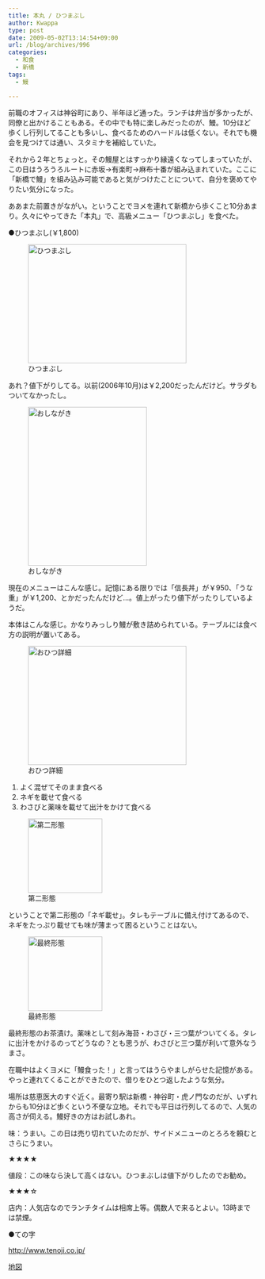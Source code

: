 ```yaml
---
title: 本丸 / ひつまぶし
author: Kwappa
type: post
date: 2009-05-02T13:14:54+09:00
url: /blog/archives/996
categories:
  - 和食
  - 新橋
tags:
  - 鰻

---
```

前職のオフィスは神谷町にあり、半年ほど通った。ランチは弁当が多かったが、同僚と出かけることもある。その中でも特に楽しみだったのが、鰻。10分ほど歩くし行列してることも多いし、食べるためのハードルは低くない。それでも機会を見つけては通い、スタミナを補給していた。
  
それから２年とちょっと。その鰻屋とはすっかり縁遠くなってしまっていたが、この日はうろうろルートに赤坂→有楽町→麻布十番が組み込まれていた。ここに「新橋で鰻」を組み込み可能であると気がつけたことについて、自分を褒めてやりたい気分になった。
  
ああまた前置きがながい。ということでヨメを連れて新橋から歩くこと10分あまり。久々にやってきた「本丸」で、高級メニュー「ひつまぶし」を食べた。
  
●ひつまぶし(￥1,800)
  
<figure id="attachment_997" aria-describedby="caption-attachment-997" style="width: 320px" class="wp-caption aligncenter"><img src="/blog/images/2009/05/09-05-02_13-14.jpg" alt="ひつまぶし" title="ひつまぶし" width="320" height="240" class="size-medium wp-image-997" /><figcaption id="caption-attachment-997" class="wp-caption-text">ひつまぶし</figcaption></figure>
  
あれ？値下がりしてる。以前(2006年10月)は￥2,200だったんだけど。サラダもついてなかったし。
  
<figure id="attachment_998" aria-describedby="caption-attachment-998" style="width: 240px" class="wp-caption alignleft"><img src="/blog/images/2009/05/09-05-02_13-00.jpg" alt="おしながき" title="おしながき" width="240" height="320" class="size-medium wp-image-998" /><figcaption id="caption-attachment-998" class="wp-caption-text">おしながき</figcaption></figure>
  
現在のメニューはこんな感じ。記憶にある限りでは「信長丼」が￥950、「うな重」が￥1,200、とかだったんだけど…。値上がったり値下がったりしているようだ。<br style="clear:both;" />
  
本体はこんな感じ。かなりみっしり鰻が敷き詰められている。テーブルには食べ方の説明が置いてある。
  
<figure id="attachment_999" aria-describedby="caption-attachment-999" style="width: 320px" class="wp-caption aligncenter"><img src="/blog/images/2009/05/09-05-02_13-15.jpg" alt="おひつ詳細" title="おひつ詳細" width="320" height="240" class="size-medium wp-image-999" /><figcaption id="caption-attachment-999" class="wp-caption-text">おひつ詳細</figcaption></figure>

  1. よく混ぜてそのまま食べる
  2. ネギを載せて食べる
  3. わさびと薬味を載せて出汁をかけて食べる

<figure id="attachment_1000" aria-describedby="caption-attachment-1000" style="width: 150px" class="wp-caption alignleft"><img src="/blog/images/2009/05/09-05-02_13-20.jpg" alt="第二形態" title="第二形態" width="150" height="150" class="size-thumbnail wp-image-1000" /><figcaption id="caption-attachment-1000" class="wp-caption-text">第二形態</figcaption></figure>
  
ということで第二形態の「ネギ載せ」。タレもテーブルに備え付けてあるので、ネギをたっぷり載せても味が薄まって困るということはない。<br style="clear:both;" />
  
<figure id="attachment_1001" aria-describedby="caption-attachment-1001" style="width: 150px" class="wp-caption alignleft"><img src="/blog/images/2009/05/09-05-02_13-30.jpg" alt="最終形態" title="最終形態" width="150" height="150" class="size-thumbnail wp-image-1001" /><figcaption id="caption-attachment-1001" class="wp-caption-text">最終形態</figcaption></figure>
  
最終形態のお茶漬け。薬味として刻み海苔・わさび・三つ葉がついてくる。タレに出汁をかけるのってどうなの？とも思うが、わさびと三つ葉が利いて意外なうまさ。<br style="clear:both;" />
  
在職中はよくヨメに「鰻食った！」と言ってはうらやましがらせた記憶がある。やっと連れてくることができたので、借りをひとつ返したような気分。
  
場所は慈恵医大のすぐ近く。最寄り駅は新橋・神谷町・虎ノ門なのだが、いずれからも10分ほど歩くという不便な立地。それでも平日は行列してるので、人気の高さが伺える。鰻好きの方はお試しあれ。
  
味：うまい。この日は売り切れていたのだが、サイドメニューのとろろを頼むとさらにうまい。
  
★★★★
  
値段：この味なら決して高くはない。ひつまぶしは値下がりしたのでお勧め。
  
★★★☆
  
店内：人気店なのでランチタイムは相席上等。偶数人で来るとよい。13時までは禁煙。
  
●ての字
  
http://www.tenoji.co.jp/
  
<a href="http://maps.google.co.jp/maps?lr=lang_ja&#038;oe=utf-8&#038;client=firefox-a&#038;ie=UTF8&#038;q=%E6%96%B0%E6%A9%8B%E3%80%80%E6%9C%AC%E4%B8%B8&#038;fb=1&#038;split=1&#038;gl=jp&#038;cid=0,0,1780276823769782154&#038;ei=ijkBSoLOJ8GdkAXw8pSYDw&#038;z=16&#038;iwloc=A" target="_blank" rel="noopener noreferrer">地図</a>
